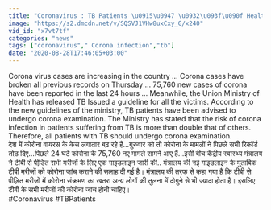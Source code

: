 ```yaml
---
title: "Coronavirus : TB Patients \u0915\u0947 \u0932\u093f\u090f Health Ministry \u0928\u0947 \u091c\u093e\u0930\u0940 \u0915\u0940 \u0917\u093e\u0907\u0902\u0921\u0932\u093e\u0907\u0902\u0938 \u0935\u0928\u0907\u0902\u0921\u093f\u092f\u093e \u0939\u093f\u0902\u0926\u0940"
image: "https://s2.dmcdn.net/v/SQSVJ1VHw8uxCxy_G/x240"
vid_id: "x7vt7tf"
categories: "news"
tags: ["coronavirus"," Corona infection","tb"]
date: "2020-08-28T17:46:05+03:00"
---
```

Corona virus cases are increasing in the country ... Corona cases have broken all previous records on Thursday ... 75,760 new cases of corona have been reported in the last 24 hours ... Meanwhile, the Union Ministry of Health has released TB Issued a guideline for all the victims. According to the new guidelines of the ministry, TB patients have been advised to undergo corona examination. The Ministry has stated that the risk of corona infection in patients suffering from TB is more than double that of others. Therefore, all patients with TB should undergo corona examination.    <br>देश में कोरोना वायरस के केस लगातार बढ़ रहे हैं...गुरुवार को तो कोरोना के मामलों ने पिछले सभी रिकॉर्ड तोड़ दिए...पिछले 24 घंटे कोरोना के 75,760 नए मामले सामने आए हैं...इसी बीच केंद्रीय स्‍वास्‍थ्‍य मंत्रालय ने टीबी से पीडि़त सभी मरीजों के लिए एक गाइडलाइन जारी की.. मंत्रालय की नई गाइडलाइन के मुताबिक टीबी मरीजों को कोरोना जांच कराने की सलाह दी गई है। मंत्रालय की तरफ से कहा गया है कि टीबी से पीड़‍ित मरीजों में कोरोना संक्रमण का खतरा अन्य लोगों की तुलना में दोगुने से भी ज्यादा होता है। इसलिए टीबी के सभी मरीजों की कोरोना जांच होनी चाहिए।    <br>#Coronavirus #TBPatients
